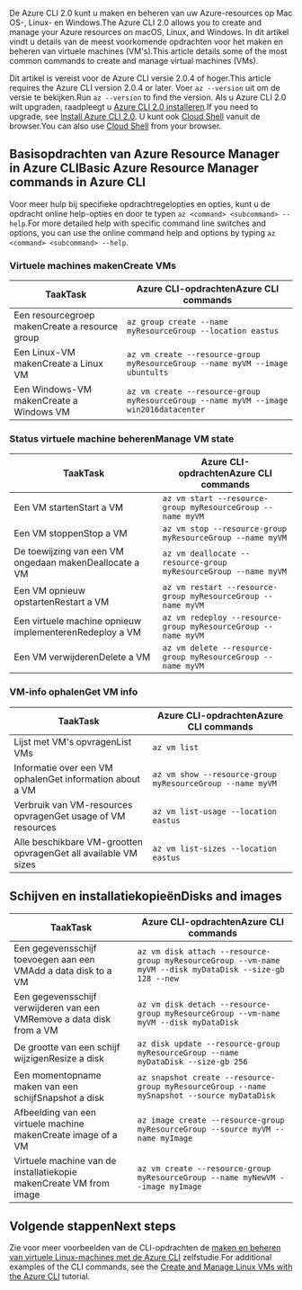 <span data-ttu-id="cbbb1-101">De Azure CLI 2.0 kunt u maken en beheren van uw Azure-resources op Mac OS-, Linux- en Windows.</span><span class="sxs-lookup"><span data-stu-id="cbbb1-101">The Azure CLI 2.0 allows you to create and manage your Azure resources on macOS, Linux, and Windows.</span></span> <span data-ttu-id="cbbb1-102">In dit artikel vindt u details van de meest voorkomende opdrachten voor het maken en beheren van virtuele machines (VM's).</span><span class="sxs-lookup"><span data-stu-id="cbbb1-102">This article details some of the most common commands to create and manage virtual machines (VMs).</span></span>

<span data-ttu-id="cbbb1-103">Dit artikel is vereist voor de Azure CLI versie 2.0.4 of hoger.</span><span class="sxs-lookup"><span data-stu-id="cbbb1-103">This article requires the Azure CLI version 2.0.4 or later.</span></span> <span data-ttu-id="cbbb1-104">Voer `az --version` uit om de versie te bekijken.</span><span class="sxs-lookup"><span data-stu-id="cbbb1-104">Run `az --version` to find the version.</span></span> <span data-ttu-id="cbbb1-105">Als u Azure CLI 2.0 wilt upgraden, raadpleegt u [Azure CLI 2.0 installeren](/cli/azure/install-azure-cli).</span><span class="sxs-lookup"><span data-stu-id="cbbb1-105">If you need to upgrade, see [Install Azure CLI 2.0](/cli/azure/install-azure-cli).</span></span> <span data-ttu-id="cbbb1-106">U kunt ook [Cloud Shell](/azure/cloud-shell/quickstart) vanuit de browser.</span><span class="sxs-lookup"><span data-stu-id="cbbb1-106">You can also use [Cloud Shell](/azure/cloud-shell/quickstart) from your browser.</span></span>

## <a name="basic-azure-resource-manager-commands-in-azure-cli"></a><span data-ttu-id="cbbb1-107">Basisopdrachten van Azure Resource Manager in Azure CLI</span><span class="sxs-lookup"><span data-stu-id="cbbb1-107">Basic Azure Resource Manager commands in Azure CLI</span></span>
<span data-ttu-id="cbbb1-108">Voor meer hulp bij specifieke opdrachtregelopties en opties, kunt u de opdracht online help-opties en door te typen `az <command> <subcommand> --help`.</span><span class="sxs-lookup"><span data-stu-id="cbbb1-108">For more detailed help with specific command line switches and options, you can use the online command help and options by typing `az <command> <subcommand> --help`.</span></span>

### <a name="create-vms"></a><span data-ttu-id="cbbb1-109">Virtuele machines maken</span><span class="sxs-lookup"><span data-stu-id="cbbb1-109">Create VMs</span></span>
| <span data-ttu-id="cbbb1-110">Taak</span><span class="sxs-lookup"><span data-stu-id="cbbb1-110">Task</span></span> | <span data-ttu-id="cbbb1-111">Azure CLI-opdrachten</span><span class="sxs-lookup"><span data-stu-id="cbbb1-111">Azure CLI commands</span></span> |
| --- | --- |
| <span data-ttu-id="cbbb1-112">Een resourcegroep maken</span><span class="sxs-lookup"><span data-stu-id="cbbb1-112">Create a resource group</span></span> | `az group create --name myResourceGroup --location eastus` |
| <span data-ttu-id="cbbb1-113">Een Linux-VM maken</span><span class="sxs-lookup"><span data-stu-id="cbbb1-113">Create a Linux VM</span></span> | `az vm create --resource-group myResourceGroup --name myVM --image ubuntults` |
| <span data-ttu-id="cbbb1-114">Een Windows-VM maken</span><span class="sxs-lookup"><span data-stu-id="cbbb1-114">Create a Windows VM</span></span> | `az vm create --resource-group myResourceGroup --name myVM --image win2016datacenter` |

### <a name="manage-vm-state"></a><span data-ttu-id="cbbb1-115">Status virtuele machine beheren</span><span class="sxs-lookup"><span data-stu-id="cbbb1-115">Manage VM state</span></span>
| <span data-ttu-id="cbbb1-116">Taak</span><span class="sxs-lookup"><span data-stu-id="cbbb1-116">Task</span></span> | <span data-ttu-id="cbbb1-117">Azure CLI-opdrachten</span><span class="sxs-lookup"><span data-stu-id="cbbb1-117">Azure CLI commands</span></span> |
| --- | --- |
| <span data-ttu-id="cbbb1-118">Een VM starten</span><span class="sxs-lookup"><span data-stu-id="cbbb1-118">Start a VM</span></span> | `az vm start --resource-group myResourceGroup --name myVM` |
| <span data-ttu-id="cbbb1-119">Een VM stoppen</span><span class="sxs-lookup"><span data-stu-id="cbbb1-119">Stop a VM</span></span> | `az vm stop --resource-group myResourceGroup --name myVM` |
| <span data-ttu-id="cbbb1-120">De toewijzing van een VM ongedaan maken</span><span class="sxs-lookup"><span data-stu-id="cbbb1-120">Deallocate a VM</span></span> | `az vm deallocate --resource-group myResourceGroup --name myVM` |
| <span data-ttu-id="cbbb1-121">Een VM opnieuw opstarten</span><span class="sxs-lookup"><span data-stu-id="cbbb1-121">Restart a VM</span></span> | `az vm restart --resource-group myResourceGroup --name myVM` |
| <span data-ttu-id="cbbb1-122">Een virtuele machine opnieuw implementeren</span><span class="sxs-lookup"><span data-stu-id="cbbb1-122">Redeploy a VM</span></span> | `az vm redeploy --resource-group myResourceGroup --name myVM` |
| <span data-ttu-id="cbbb1-123">Een VM verwijderen</span><span class="sxs-lookup"><span data-stu-id="cbbb1-123">Delete a VM</span></span> | `az vm delete --resource-group myResourceGroup --name myVM` |

### <a name="get-vm-info"></a><span data-ttu-id="cbbb1-124">VM-info ophalen</span><span class="sxs-lookup"><span data-stu-id="cbbb1-124">Get VM info</span></span>
| <span data-ttu-id="cbbb1-125">Taak</span><span class="sxs-lookup"><span data-stu-id="cbbb1-125">Task</span></span> | <span data-ttu-id="cbbb1-126">Azure CLI-opdrachten</span><span class="sxs-lookup"><span data-stu-id="cbbb1-126">Azure CLI commands</span></span> |
| --- | --- |
| <span data-ttu-id="cbbb1-127">Lijst met VM's opvragen</span><span class="sxs-lookup"><span data-stu-id="cbbb1-127">List VMs</span></span> | `az vm list` |
| <span data-ttu-id="cbbb1-128">Informatie over een VM ophalen</span><span class="sxs-lookup"><span data-stu-id="cbbb1-128">Get information about a VM</span></span> | `az vm show --resource-group myResourceGroup --name myVM` |
| <span data-ttu-id="cbbb1-129">Verbruik van VM-resources opvragen</span><span class="sxs-lookup"><span data-stu-id="cbbb1-129">Get usage of VM resources</span></span> | `az vm list-usage --location eastus` |
| <span data-ttu-id="cbbb1-130">Alle beschikbare VM-grootten opvragen</span><span class="sxs-lookup"><span data-stu-id="cbbb1-130">Get all available VM sizes</span></span> | `az vm list-sizes --location eastus` |

## <a name="disks-and-images"></a><span data-ttu-id="cbbb1-131">Schijven en installatiekopieën</span><span class="sxs-lookup"><span data-stu-id="cbbb1-131">Disks and images</span></span>
| <span data-ttu-id="cbbb1-132">Taak</span><span class="sxs-lookup"><span data-stu-id="cbbb1-132">Task</span></span> | <span data-ttu-id="cbbb1-133">Azure CLI-opdrachten</span><span class="sxs-lookup"><span data-stu-id="cbbb1-133">Azure CLI commands</span></span> |
| --- | --- |
| <span data-ttu-id="cbbb1-134">Een gegevensschijf toevoegen aan een VM</span><span class="sxs-lookup"><span data-stu-id="cbbb1-134">Add a data disk to a VM</span></span> | `az vm disk attach --resource-group myResourceGroup --vm-name myVM --disk myDataDisk --size-gb 128 --new ` |
| <span data-ttu-id="cbbb1-135">Een gegevensschijf verwijderen van een VM</span><span class="sxs-lookup"><span data-stu-id="cbbb1-135">Remove a data disk from a VM</span></span> | `az vm disk detach --resource-group myResourceGroup --vm-name myVM --disk myDataDisk` |
| <span data-ttu-id="cbbb1-136">De grootte van een schijf wijzigen</span><span class="sxs-lookup"><span data-stu-id="cbbb1-136">Resize a disk</span></span> | `az disk update --resource-group myResourceGroup --name myDataDisk --size-gb 256` |
| <span data-ttu-id="cbbb1-137">Een momentopname maken van een schijf</span><span class="sxs-lookup"><span data-stu-id="cbbb1-137">Snapshot a disk</span></span> | `az snapshot create --resource-group myResourceGroup --name mySnapshot --source myDataDisk` |
| <span data-ttu-id="cbbb1-138">Afbeelding van een virtuele machine maken</span><span class="sxs-lookup"><span data-stu-id="cbbb1-138">Create image of a VM</span></span> | `az image create --resource-group myResourceGroup --source myVM --name myImage` |
| <span data-ttu-id="cbbb1-139">Virtuele machine van de installatiekopie maken</span><span class="sxs-lookup"><span data-stu-id="cbbb1-139">Create VM from image</span></span> | `az vm create --resource-group myResourceGroup --name myNewVM --image myImage` |


## <a name="next-steps"></a><span data-ttu-id="cbbb1-140">Volgende stappen</span><span class="sxs-lookup"><span data-stu-id="cbbb1-140">Next steps</span></span>
<span data-ttu-id="cbbb1-141">Zie voor meer voorbeelden van de CLI-opdrachten de [maken en beheren van virtuele Linux-machines met de Azure CLI](../articles/virtual-machines/linux/tutorial-manage-vm.md) zelfstudie.</span><span class="sxs-lookup"><span data-stu-id="cbbb1-141">For additional examples of the CLI commands, see the [Create and Manage Linux VMs with the Azure CLI](../articles/virtual-machines/linux/tutorial-manage-vm.md) tutorial.</span></span>

